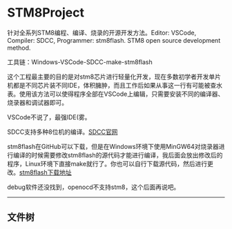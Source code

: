 <h1>STM8Project</h1>
<p>
  针对全系列STM8编程、编译、烧录的开源开发方法。Editor: VSCode, Compiler: SDCC, Programmer: stm8flash. STM8 open source development method.
</p>
<p>
  工具链：Windows-VSCode-SDCC-make-stm8flash
</p>
<p>
  这个工程最主要的目的是对stm8芯片进行轻量化开发，现在多数初学者开发单片机都是不同芯片装不同IDE，体积臃肿，而且工作后如果从事这一行有可能被查水表。使用该方法可以使得程序全部在VSCode上编辑，只需要安装不同的编译器、烧录器和调试器即可。
</p>
<p>
  VSCode不说了，最强IDE(雾。
</p>
<p>
  SDCC支持多种8位机的编译。<a href="http://sdcc.sourceforge.net/" target="_blank">SDCC官网</a>
</p>
<p>
  stm8flash在GitHub可以下载，但是在Windows环境下使用MinGW64对烧录器进行编译的时候需要修改stm8flash的源代码才能进行编译，我后面会放出修改后的程序，Linux环境下直接make就行了。你也可以自行下载源代码，然后进行更改。<a href="https://github.com/vdudouyt/stm8flash" target="_blank">stm8flash下载地址</a>
</p>
<p>
  debug软件还没找到，openocd不支持stm8，这个后面再说吧。
</p>
<hr>
<h2>文件树</h2>